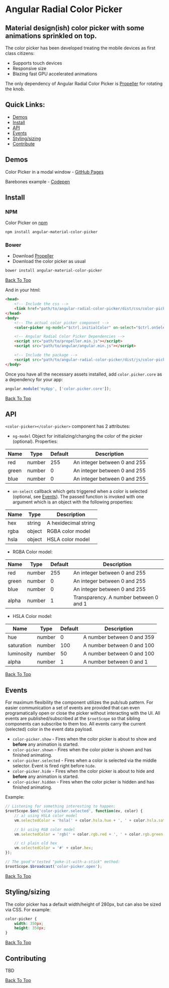 # Angular Radial Color Picker

## Material design(ish) color picker with some animations sprinkled on top.

The color picker has been developed treating the mobile devices as first class citizens:
* Supports touch devices
* Responsive size
* Blazing fast GPU accelerated animations

The only dependency of Angular Radial Color Picker is [Propeller](https://github.com/PixelsCommander/Propeller) for rotating the knob.

## Quick Links:

* [Demos](#user-content-demos)
* [Install](#user-content-install)
* [API](#user-content-api)
* [Events](#user-content-events)
* [Styling/sizing](#user-content-stylingsizing)
* [Contribute](#user-content-contributing)

## <a name="demos">Demos</a>
Color Picker in a modal window - [GitHub Pages](https://talamaska.github.io/angular-radial-color-picker)

Barebones example - [Codepen](http://codepen.io/rkunev/pen/evYaBO)

## <a name="install">Install</a>

### NPM
Color Picker on [npm](https://www.npmjs.com/package/angular-radial-color-picker)
```bash
npm install angular-material-color-picker
```

### Bower
- Download [Propeller](https://github.com/PixelsCommander/Propeller)
- Download the color picker as usual
```bash
bower install angular-material-color-picker
```

[Back To Top](#user-content-quick-links)

And in your html:

```html
<head>
    <!-- Include the css -->
    <link href="path/to/angular-radial-color-picker/dist/css/color-picker.min.css" rel="stylesheet">
</head>
<body>
    <!-- The actual color picker component -->
    <color-picker ng-model="$ctrl.initialColor" on-select="$ctrl.onSelect(color)"></color-picker>

    <!-- Angular Radial Color Picker Dependencies -->
    <script src="path/to/propeller.min.js"></script>
    <script src="path/to/angular/angular.min.js"></script>

    <!-- Include the package -->
    <script src="path/to/angular-radial-color-picker/dist/js/color-picker.min.js"></script>
</body>
```

Once you have all the necessary assets installed, add `color.picker.core` as a dependency for your app:
```javascript
angular.module('myApp', ['color.picker.core']);
```

[Back To Top](#user-content-quick-links)

## <a name="api">API</a>
`<color-picker></color-picker>` component has 2 attributes:

- `ng-model` Object for initializing/changing the color of the picker (optional). Properties:

| Name  | Type   | Default | Description |
|-------|--------|---------|------------------------------|
| red   | number | 255     | An integer between 0 and 255 |
| green | number | 0       | An integer between 0 and 255 |
| blue  | number | 0       | An integer between 0 and 255 |

- `on-select` callback which gets triggered when a color is selected (optional, see [Events](#user-content-events)). The passed function is invoked with one argument which is an object with the following properties:

| Name  | Type   | Description                  |
|-------|--------|------------------------------|
| hex   | string | A hexidecimal string         |
| rgba  | object | RGBA color model             |
| hsla  | object | HSLA color model             |

- RGBA Color model:

| Name  | Type   | Default | Description |
|-------|--------|---------|-------------|
| red   | number | 255     | An integer between 0 and 255 |
| green | number | 0       | An integer between 0 and 255 |
| blue  | number | 0       | An integer between 0 and 255 |
| alpha | number | 1       | Transparency. A number between 0 and 1 |

- HSLA Color model:

| Name       | Type   | Default | Description |
|------------|--------|---------|-------------|
| hue        | number | 0       | A number between 0 and 359 |
| saturation | number | 100     | A number between 0 and 100 |
| luminosity | number | 50      | A number between 0 and 100 |
| alpha      | number | 1       | A number between 0 and 1 |

[Back To Top](#user-content-quick-links)

## <a name="events">Events</a>

For maximum flexibility the component utilizes the pub/sub pattern. For easier communication a set of events are provided that can even programatically open or close the picker without interacting with the UI. All events are published/subscribed at the `$rootScope` so that sibling components can subscribe to them too. All events carry the current (selected) color in the event data payload.

* `color-picker.show` - Fires when the color picker is about to show and **before** any animation is started.
* `color-picker.shown` - Fires when the color picker is shown and has finished animating.
* `color-picker.selected` - Fires when a color is selected via the middle selector. Event is fired right before `hide`.
* `color-picker.hide` - Fires when the color picker is about to hide and **before** any animation is started.
* `color-picker.hidden` - Fires when the color picker is hidden and has finished animating.

Example:
```javascript
// Listening for something interesting to happen:
$rootScope.$on('color-picker.selected', function(ev, color) {
    // a) using HSLA color model
    vm.selectedColor = 'hsla(' + color.hsla.hue + ', ' + color.hsla.saturation + '%, ' + color.hsla.luminosity + '%, ' + color.hsla.alpha + ')';

    // b) using RGB color model
    vm.selectedColor = 'rgb(' + color.rgb.red + ', ' + color.rgb.green + ', ' + color.rgb.blue + ')';

    // c) plain old hex
    vm.selectedColor = '#' + color.hex;
});

// The good'n'tested "poke-it-with-a-stick" method:
$rootScope.$broadcast('color-picker.open');
```

[Back To Top](#user-content-quick-links)

## <a name="styling">Styling/sizing</a>

The color picker has a default width/height of 280px, but can also be sized via CSS. For example:
```css
color-picker {
    width: 350px;
    height: 350px;
}
```

[Back To Top](#user-content-quick-links)

## Contributing
TBD

[Back To Top](#user-content-quick-links)

